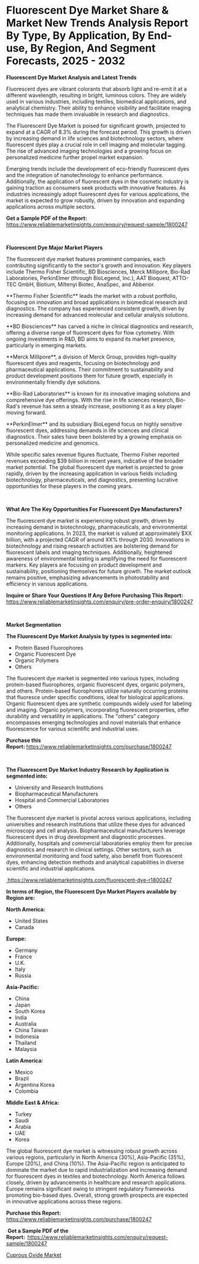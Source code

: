 <p><h1>Fluorescent Dye Market Share & Market New Trends Analysis Report By Type, By Application, By End-use, By Region, And Segment Forecasts, 2025 - 2032</h1></p><p><strong>Fluorescent Dye Market Analysis and Latest Trends</strong></p>
<p><p>Fluorescent dyes are vibrant colorants that absorb light and re-emit it at a different wavelength, resulting in bright, luminous colors. They are widely used in various industries, including textiles, biomedical applications, and analytical chemistry. Their ability to enhance visibility and facilitate imaging techniques has made them invaluable in research and diagnostics.</p><p>The Fluorescent Dye Market is poised for significant growth, projected to expand at a CAGR of 8.3% during the forecast period. This growth is driven by increasing demand in life sciences and biotechnology sectors, where fluorescent dyes play a crucial role in cell imaging and molecular tagging. The rise of advanced imaging technologies and a growing focus on personalized medicine further propel market expansion. </p><p>Emerging trends include the development of eco-friendly fluorescent dyes and the integration of nanotechnology to enhance performance. Additionally, the application of fluorescent dyes in the cosmetic industry is gaining traction as consumers seek products with innovative features. As industries increasingly adopt fluorescent dyes for various applications, the market is expected to grow robustly, driven by innovation and expanding applications across multiple sectors.</p></p>
<p><strong>Get a Sample PDF of the Report:&nbsp;</strong> <a href="https://www.reliablemarketinsights.com/enquiry/request-sample/1800247?utm_campaign=2642&utm_medium=2&utm_source=Github&utm_content=ia&utm_term=01042025&utm_id=fluorescent-dye">https://www.reliablemarketinsights.com/enquiry/request-sample/1800247</a></p>
<p>&nbsp;</p>
<p><strong>Fluorescent Dye Major Market Players</strong></p>
<p><p>The fluorescent dye market features prominent companies, each contributing significantly to the sector's growth and innovation. Key players include Thermo Fisher Scientific, BD Biosciences, Merck Millipore, Bio-Rad Laboratories, PerkinElmer (through BioLegend, Inc.), AAT Bioquest, ATTO-TEC GmbH, Biotium, Miltenyi Biotec, AnaSpec, and Abberior.</p><p>**Thermo Fisher Scientific** leads the market with a robust portfolio, focusing on innovation and broad applications in biomedical research and diagnostics. The company has experienced consistent growth, driven by increasing demand for advanced molecular and cellular analysis solutions. </p><p>**BD Biosciences** has carved a niche in clinical diagnostics and research, offering a diverse range of fluorescent dyes for flow cytometry. With ongoing investments in R&D, BD aims to expand its market presence, particularly in emerging markets.</p><p>**Merck Millipore**, a division of Merck Group, provides high-quality fluorescent dyes and reagents, focusing on biotechnology and pharmaceutical applications. Their commitment to sustainability and product development positions them for future growth, especially in environmentally friendly dye solutions.</p><p>**Bio-Rad Laboratories** is known for its innovative imaging solutions and comprehensive dye offerings. With the rise in life sciences research, Bio-Rad's revenue has seen a steady increase, positioning it as a key player moving forward.</p><p>**PerkinElmer** and its subsidiary BioLegend focus on highly sensitive fluorescent dyes, addressing demands in life sciences and clinical diagnostics. Their sales have been bolstered by a growing emphasis on personalized medicine and genomics.</p><p>While specific sales revenue figures fluctuate, Thermo Fisher reported revenues exceeding $39 billion in recent years, indicative of the broader market potential. The global fluorescent dye market is projected to grow rapidly, driven by the increasing application in various fields including biotechnology, pharmaceuticals, and diagnostics, presenting lucrative opportunities for these players in the coming years.</p></p>
<p>&nbsp;</p>
<p><strong>What Are The Key Opportunities For Fluorescent Dye Manufacturers?</strong></p>
<p><p>The fluorescent dye market is experiencing robust growth, driven by increasing demand in biotechnology, pharmaceuticals, and environmental monitoring applications. In 2023, the market is valued at approximately $XX billion, with a projected CAGR of around XX% through 2030. Innovations in biotechnology and rising research activities are bolstering demand for fluorescent labels and imaging techniques. Additionally, heightened awareness of environmental testing is amplifying the need for fluorescent markers. Key players are focusing on product development and sustainability, positioning themselves for future growth. The market outlook remains positive, emphasizing advancements in photostability and efficiency in various applications.</p></p>
<p><strong>Inquire or Share Your Questions If Any Before Purchasing This Report:</strong> <a href="https://www.reliablemarketinsights.com/enquiry/pre-order-enquiry/1800247?utm_campaign=2642&utm_medium=2&utm_source=Github&utm_content=ia&utm_term=01042025&utm_id=fluorescent-dye">https://www.reliablemarketinsights.com/enquiry/pre-order-enquiry/1800247</a></p>
<p>&nbsp;</p>
<p><strong>Market Segmentation</strong></p>
<p><strong>The Fluorescent Dye Market Analysis by types is segmented into:</strong></p>
<p><ul><li>Protein Based Fluorophores</li><li>Organic Fluorescent Dye</li><li>Organic Polymers</li><li>Others</li></ul></p>
<p><p>The fluorescent dye market is segmented into various types, including protein-based fluorophores, organic fluorescent dyes, organic polymers, and others. Protein-based fluorophores utilize naturally occurring proteins that fluoresce under specific conditions, ideal for biological applications. Organic fluorescent dyes are synthetic compounds widely used for labeling and imaging. Organic polymers, incorporating fluorescent properties, offer durability and versatility in applications. The "others" category encompasses emerging technologies and novel materials that enhance fluorescence for various scientific and industrial uses.</p></p>
<p><strong>Purchase this Report:&nbsp;</strong><a href="https://www.reliablemarketinsights.com/purchase/1800247?utm_campaign=2642&utm_medium=2&utm_source=Github&utm_content=ia&utm_term=01042025&utm_id=fluorescent-dye">https://www.reliablemarketinsights.com/purchase/1800247</a></p>
<p>&nbsp;</p>
<p><strong>The Fluorescent Dye Market Industry Research by Application is segmented into:</strong></p>
<p><ul><li>University and Research Institutions</li><li>Biopharmaceutical Manufacturers</li><li>Hospital and Commercial Laboratories</li><li>Others</li></ul></p>
<p><p>The fluorescent dye market is pivotal across various applications, including universities and research institutions that utilize these dyes for advanced microscopy and cell analysis. Biopharmaceutical manufacturers leverage fluorescent dyes in drug development and diagnostic processes. Additionally, hospitals and commercial laboratories employ them for precise diagnostics and research in clinical settings. Other sectors, such as environmental monitoring and food safety, also benefit from fluorescent dyes, enhancing detection methods and analytical capabilities in diverse scientific and industrial applications.</p></p>
<p><a href="https://www.reliablemarketinsights.com/fluorescent-dye-r1800247?utm_campaign=2642&utm_medium=2&utm_source=Github&utm_content=ia&utm_term=01042025&utm_id=fluorescent-dye">&nbsp;https://www.reliablemarketinsights.com/fluorescent-dye-r1800247</a></p>
<p><strong>In terms of Region, the Fluorescent Dye Market Players available by Region are:</strong></p>
<p>
    <p> <strong> North America: </strong>
        <ul>
            <li>United States</li>
            <li>Canada</li>
        </ul>
        </p> 
    <p> <strong> Europe: </strong>
        <ul>
            <li>Germany</li>
            <li>France</li>
            <li>U.K.</li>
            <li>Italy</li>
            <li>Russia</li>
        </ul>
        </p> 
    <p> <strong> Asia-Pacific: </strong>
        <ul>
            <li>China</li>
            <li>Japan</li>
            <li>South Korea</li>
            <li>India</li>
            <li>Australia</li>
            <li>China Taiwan</li>
            <li>Indonesia</li>
            <li>Thailand</li>
            <li>Malaysia</li>
        </ul>
        </p> 
    <p> <strong> Latin America: </strong>
        <ul>
            <li>Mexico</li>
            <li>Brazil</li>
            <li>Argentina Korea</li>
            <li>Colombia</li>
        </ul>
        </p> 
    <p> <strong> Middle East & Africa: </strong>
        <ul>
            <li>Turkey</li>
            <li>Saudi</li>
            <li>Arabia</li>
            <li>UAE</li>
            <li>Korea</li>
        </ul>
    </p>
    </p>
<p><p>The global fluorescent dye market is witnessing robust growth across various regions, particularly in North America (30%), Asia-Pacific (35%), Europe (20%), and China (10%). The Asia-Pacific region is anticipated to dominate the market due to rapid industrialization and increasing demand for fluorescent dyes in textiles and biotechnology. North America follows closely, driven by advancements in healthcare and research applications. Europe remains significant owing to stringent regulatory frameworks promoting bio-based dyes. Overall, strong growth prospects are expected in innovative applications across these regions.</p></p>
<p><strong>Purchase this Report: </strong><a href="https://www.reliablemarketinsights.com/purchase/1800247?utm_campaign=2642&utm_medium=2&utm_source=Github&utm_content=ia&utm_term=01042025&utm_id=fluorescent-dye">https://www.reliablemarketinsights.com/purchase/1800247</a></p>
<p>&nbsp;<strong>Get a Sample PDF of the Report:&nbsp;&nbsp;</strong><a href="https://www.reliablemarketinsights.com/enquiry/request-sample/1800247?utm_campaign=2642&utm_medium=2&utm_source=Github&utm_content=ia&utm_term=01042025&utm_id=fluorescent-dye">https://www.reliablemarketinsights.com/enquiry/request-sample/1800247</a></p>
<p><strong></strong></p>
<p><p><a href="https://github.com/ParvinKhatun77/Market-Research-Report-List-2/blob/main/cuprous-oxide-market.md?utm_campaign=2642&utm_medium=2&utm_source=Github&utm_content=ia&utm_term=01042025&utm_id=fluorescent-dye">Cuprous Oxide Market</a></p></p>
